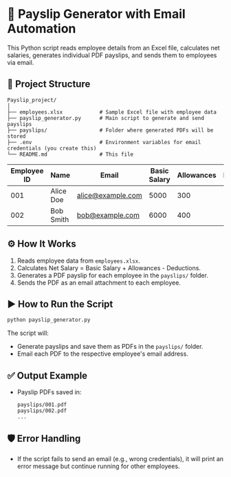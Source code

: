 # 🧾 Payslip Generator with Email Automation

This Python script reads employee details from an Excel file, calculates net salaries, generates individual PDF payslips, and sends them to employees via email.

## 📂 Project Structure

```
Payslip_project/
│
├── employees.xlsx            # Sample Excel file with employee data
├── payslip_generator.py      # Main script to generate and send payslips
├── payslips/                 # Folder where generated PDFs will be stored
├── .env                      # Environment variables for email credentials (you create this)
└── README.md                 # This file
```



| Employee ID | Name       | Email               | Basic Salary | Allowances | Deductions |
|-------------|------------|---------------------|---------------|-------------|-------------|
| 001         | Alice Doe  | alice@example.com   | 5000          | 300         | 200         |
| 002         | Bob Smith  | bob@example.com     | 6000          | 400         | 300         |

## ⚙️ How It Works

1. Reads employee data from `employees.xlsx`.
2. Calculates Net Salary = Basic Salary + Allowances - Deductions.
3. Generates a PDF payslip for each employee in the `payslips/` folder.
4. Sends the PDF as an email attachment to each employee.




## ▶️ How to Run the Script

```bash
python payslip_generator.py
```

The script will:
- Generate payslips and save them as PDFs in the `payslips/` folder.
- Email each PDF to the respective employee's email address.

## ✅ Output Example

- Payslip PDFs saved in:
  ```
  payslips/001.pdf
  payslips/002.pdf
  ...
  ```

## 🛡 Error Handling

- If the script fails to send an email (e.g., wrong credentials), it will print an error message but continue running for other employees.
